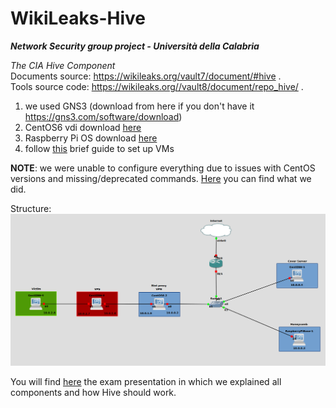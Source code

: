 # WikiLeaks-Hive 
***Network Security group project - Università della Calabria***

_The CIA Hive Component_ <br>
Documents source: https://wikileaks.org/vault7/document/#hive .<br>
Tools source code: https://wikileaks.org//vault8/document/repo_hive/ .

1. we used GNS3 (download from here if you don't have it https://gns3.com/software/download)
2. CentOS6 vdi download <a href="https://www.osboxes.org/centos/">here</a>
3. Raspberry Pi OS download <a href="https://www.raspberrypi.com/software/">here</a>
4. follow <a href="https://github.com/giadagabriele/WikiLeaks-Hive/blob/main/Set%20up%20VMachines.pdf">this</a> brief guide to set up VMs


**NOTE**: we were unable to configure everything due to issues with CentOS versions and missing/deprecated commands. <a href="https://github.com/giadagabriele/WikiLeaks-Hive/blob/main/Hive%20-%20GNS3%20project.docx">Here</a> you can find what we did.</I><br>

Structure:
<img src="gns3.png"/>

You will find <a href="https://github.com/giadagabriele/WikiLeaks-Hive/blob/main/The%20CIA%20Hive%20component.pdf">here</a> the exam presentation in which we explained all components and how Hive should work.<br> 
